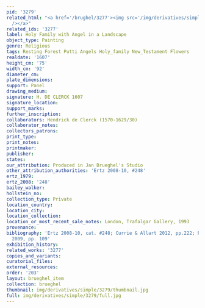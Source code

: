 ```yaml
---
pid: '3279'
related_html: "<a href='/brughel/3277'><img src='/img/derivatives/simple/3277/thumbnail.jpg'
  /></a>"
related_ids: '3277'
label: Holy Family with Angel in a Landscape
object_type: Painting
genre: Religious
tags: Resting Forest Putti Angels Holy_family New_Testament Flowers
realdate: '1607'
height_cm: '75'
width_cm: '92'
diameter_cm: 
plate_dimensions: 
support: Panel
drawing_medium: 
signature: H. DE CLERCK 1607
signature_location: 
support_marks: 
further_inscription: 
collaborators: Hendrick de Clerck (1570-1629/30)
collaborator_notes: 
collectors_patrons: 
print_type: 
print_notes: 
printmaker: 
publisher: 
states: 
our_attribution: Produced in Jan Brueghel's Studio
other_attribution_authorities: 'Ertz 2008-10, #248'
ertz_1979: 
ertz_2008: '248'
bailey_walker: 
hollstein_no: 
collection_type: Private
location_country: 
location_city: 
location_collection: 
location_or_most_recent_sale_notes: London, Trafalgar Gallery, 1993
provenance: 
bibliography: 'Ertz 2008-10, cat. #248; Currie & Allart 2012, pp.222; Prosperettii
  2009, pp. 109'
exhibition_history: 
related_works: '3277'
copies_and_variants: 
curatorial_files: 
external_resources: 
order: '203'
layout: brueghel_item
collection: brueghel
thumbnail: img/derivatives/simple/3279/thumbnail.jpg
full: img/derivatives/simple/3279/full.jpg
---
```

